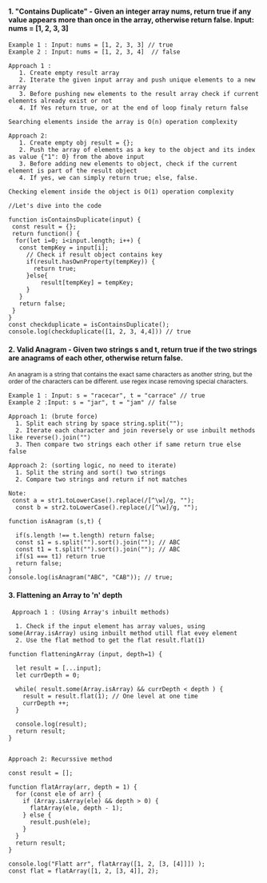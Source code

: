 #### 1. "Contains Duplicate" - Given an integer array nums, return true if any value appears more than once in the array, otherwise return false. Input: nums = [1, 2, 3, 3]

```
Example 1 : Input: nums = [1, 2, 3, 3] // true
Example 2 : Input: nums = [1, 2, 3, 4]  // false

Approach 1 :
   1. Create empty result array
   2. Iterate the given input array and push unique elements to a new array
   3. Before pushing new elements to the result array check if current elements already exist or not 
   4. If Yes return true, or at the end of loop finaly return false

Searching elements inside the array is O(n) operation complexity

Approach 2:
   1. Create empty obj result = {};
   2. Push the array of elements as a key to the object and its index as value {"1": 0} from the above input
   3. Before adding new elements to object, check if the current element is part of the result object
   4. If yes, we can simply return true; else, false.

Checking element inside the object is O(1) operation complexity

//Let's dive into the code

function isContainsDuplicate(input) {
 const result = {};
 return function() {
  for(let i=0; i<input.length; i++) {
   const tempKey = input[i];
     // Check if result object contains key
     if(result.hasOwnProperty(tempKey)) {
       return true;
     }else{
         result[tempKey] = tempKey;
     }
   }
   return false;
 }
}
const checkduplicate = isContainsDuplicate();
console.log(checkduplicate([1, 2, 3, 4,4])) // true

```
#### 2. Valid Anagram - Given two strings s and t, return true if the two strings are anagrams of each other, otherwise return false.
<sup> An anagram is a string that contains the exact same characters as another string, but the order of the characters can be different.
  use regex incase removing special characters. </sup>

```
Example 1 : Input: s = "racecar", t = "carrace" // true
Example 2 :Input: s = "jar", t = "jam" // false

Approach 1: (brute force)
  1. Split each string by space string.split("");
  2. Iterate each character and join reversely or use inbuilt methods like reverse().join("")
  3. Then compare two strings each other if same return true else false

Approach 2: (sorting logic, no need to iterate)
  1. Split the string and sort() two strings
  2. Compare two strings and return if not matches

Note:
 const a = str1.toLowerCase().replace(/[^\w]/g, "");
  const b = str2.toLowerCase().replace(/[^\w]/g, "");

function isAnagram (s,t) {

  if(s.length !== t.length) return false;
  const s1 = s.split("").sort().join(""); // ABC
  const t1 = t.split("").sort().join(""); // ABC
  if(s1 === t1) return true
  return false;
}
console.log(isAnagram("ABC", "CAB")); // true;
```

#### 3. Flattening an Array to 'n' depth

```
 Approach 1 : (Using Array's inbuilt methods) 

  1. Check if the input element has array values, using some(Array.isArray) using inbuilt method utill flat evey element 
  2. Use the flat method to get the flat result.flat(1)

function flatteningArray (input, depth=1) {

  let result = [...input];
  let currDepth = 0;

  while( result.some(Array.isArray) && currDepth < depth ) {
    result = result.flat(1); // One level at one time
    currDepth ++;
  }

  console.log(result);
  return result;
}


Approach 2: Recurssive method

const result = [];

function flatArray(arr, depth = 1) {
  for (const ele of arr) {
    if (Array.isArray(ele) && depth > 0) {
      flatArray(ele, depth - 1);
    } else {
      result.push(ele);
    }
  }
  return result;
}

console.log("Flatt arr", flatArray([1, 2, [3, [4]]]) );
const flat = flatArray([1, 2, [3, 4]], 2);

```


